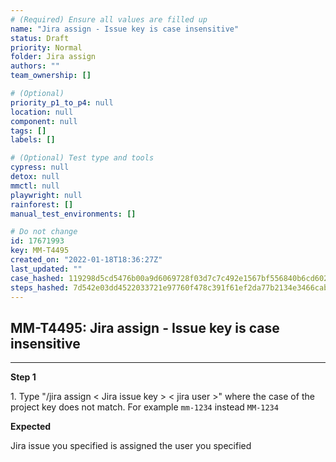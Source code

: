 ```yaml
---
# (Required) Ensure all values are filled up
name: "Jira assign - Issue key is case insensitive"
status: Draft
priority: Normal
folder: Jira assign
authors: ""
team_ownership: []

# (Optional)
priority_p1_to_p4: null
location: null
component: null
tags: []
labels: []

# (Optional) Test type and tools
cypress: null
detox: null
mmctl: null
playwright: null
rainforest: []
manual_test_environments: []

# Do not change
id: 17671993
key: MM-T4495
created_on: "2022-01-18T18:36:27Z"
last_updated: ""
case_hashed: 119298d5cd5476b00a9d6069728f03d7c7c492e1567bf556840b6cd6022e54345389c050ec445b07397067650daa0167
steps_hashed: 7d542e03dd4522033721e97760f478c391f61ef2da77b2134e3466cabece69ee9b85b47ef80de049786067dab3232089
---
```


<!-- (Auto-generated) Based on frontmatter's "key" and "name" -->

## MM-T4495: Jira assign - Issue key is case insensitive

---

**Step 1**

1\. Type "/jira assign < Jira issue key > < jira user >" where the case of the project key does not match. For example `mm-1234` instead `MM-1234`

**Expected**

Jira issue you specified is assigned the user you specified

